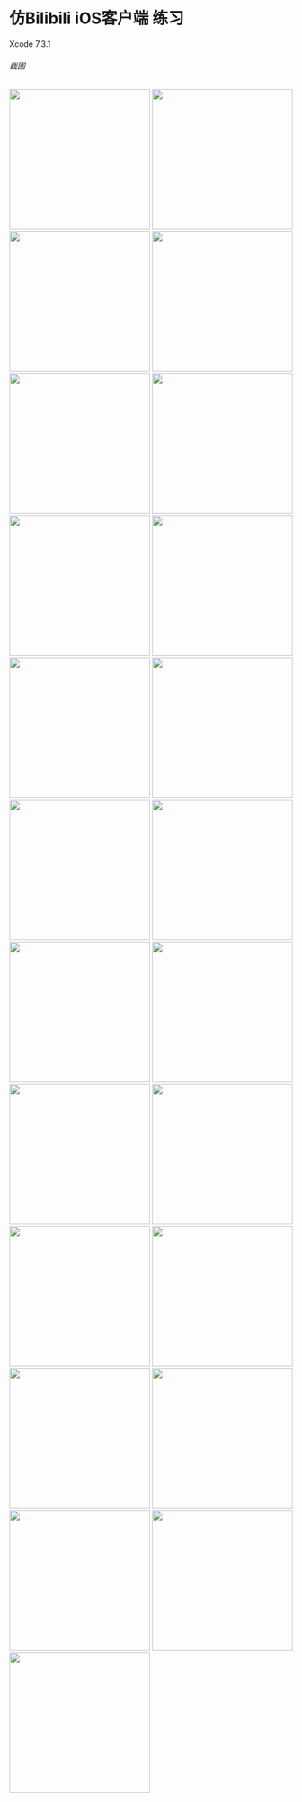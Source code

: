 # 仿Bilibili iOS客户端  练习

Xcode 7.3.1

###### 截图
<img src="https://github.com/Learning-Software-Development/bilibili-fake/blob/master/images/0_%E5%90%AF%E5%8A%A8%E9%A1%B5.jpg" width=250 />

<img src="https://github.com/Learning-Software-Development/bilibili-fake/blob/master/images/1_%E9%A6%96%E9%A1%B5-%E6%8E%A8%E8%8D%90.png" width=250 />
<img src="https://github.com/Learning-Software-Development/bilibili-fake/blob/master/images/1_%E9%A6%96%E9%A1%B5_%E6%8E%A8%E8%8D%901.jpg" width=250 />
<img src="https://github.com/Learning-Software-Development/bilibili-fake/blob/master/images/1_%E9%A6%96%E9%A1%B5-%E7%95%AA%E5%89%A7.png" width=250 />

<img src="https://github.com/Learning-Software-Development/bilibili-fake/blob/master/images/8_%E7%BD%91%E9%A1%B5.jpg" width=250 />
<img src="https://github.com/Learning-Software-Development/bilibili-fake/blob/master/images/8_%E7%BD%91%E9%A1%B5_%E7%95%AA%E5%89%A7.jpg" width=250 />

<img src="https://github.com/Learning-Software-Development/bilibili-fake/blob/master/images/2_%E5%88%86%E5%8C%BA.png" width=250 />
<img src="https://github.com/Learning-Software-Development/bilibili-fake/blob/master/images/2_%e5%88%86%e5%8c%ba%e5%b1%95%e7%a4%ba" width=250 />

<img src="https://github.com/Learning-Software-Development/bilibili-fake/blob/master/images/4_%E5%8F%91%E7%8E%B0.PNG" width=250 />
<img src="https://github.com/Learning-Software-Development/bilibili-fake/blob/master/images/4_%E6%8E%92%E8%A1%8C%E6%A6%9C.jpg" width=250 />
<img src="https://github.com/Learning-Software-Development/bilibili-fake/blob/master/images/4_%E6%90%9C%E7%B4%A2.png" width=250 />

<img src="https://github.com/Learning-Software-Development/bilibili-fake/blob/master/images/5_%E6%88%91%E7%9A%84.png" width=250 />
<img src="https://github.com/Learning-Software-Development/bilibili-fake/blob/master/images/5_%E4%B8%8B%E8%BD%BD.jpg" width=250 />
<img src="https://github.com/Learning-Software-Development/bilibili-fake/blob/master/images/5_%E4%B8%8B%E8%BD%BD%E4%BF%A1%E6%81%AF1.PNG" width=250 />
<img src="https://github.com/Learning-Software-Development/bilibili-fake/blob/master/images/5_%E4%B8%8B%E8%BD%BD%E4%BF%A1%E6%81%AF2.PNG" width=250 />
<img src="https://github.com/Learning-Software-Development/bilibili-fake/blob/master/images/5_%E5%8E%86%E5%8F%B2%E8%AE%B0%E5%BD%95.png" width=250 />

<img src="https://github.com/Learning-Software-Development/bilibili-fake/blob/master/images/6_%E8%A7%86%E9%A2%91%E4%BF%A1%E6%81%AF1.jpg" width=250 />
<img src="https://github.com/Learning-Software-Development/bilibili-fake/blob/master/images/6_%E8%A7%86%E9%A2%91%E4%BF%A1%E6%81%AF3.jpg" width=250 />
<img src="https://github.com/Learning-Software-Development/bilibili-fake/blob/master/images/6_%E8%A7%86%E9%A2%91%E4%BF%A1%E6%81%AF_%E4%B8%8B%E8%BD%BD.jpg" width=250 />
<img src="https://github.com/Learning-Software-Development/bilibili-fake/blob/master/images/6_%E8%A7%86%E9%A2%91%E4%BF%A1%E6%81%AF-%E8%AF%84%E8%AE%BA.png" width=250 />

<img src="https://github.com/Learning-Software-Development/bilibili-fake/blob/master/images/7_%E6%99%AE%E9%80%9A%E8%A7%86%E9%A2%91%E6%92%AD%E6%94%BE.png" width=250 />
<img src="https://github.com/Learning-Software-Development/bilibili-fake/blob/master/images/7_%E6%99%AE%E9%80%9A%E8%A7%86%E9%A2%91%E6%92%AD%E6%94%BE-%E5%BC%B9%E5%B9%95.jpg" width=250 />
<img src="https://github.com/Learning-Software-Development/bilibili-fake/blob/master/images/7_%E7%9B%B4%E6%92%AD%E8%A7%86%E9%A2%91%E6%92%AD%E6%94%BE.jpg" width=250 />


